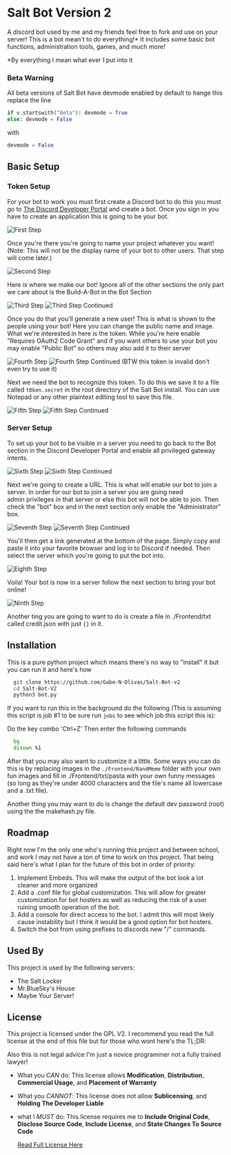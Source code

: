 
# Salt Bot Version 2

A discord bot used by me and my friends feel free to fork and use on your server! This is a bot mean't to do everything!* It includes some basic bot functions, administration tools, games, and much more!

*By everything I mean what ever I put into it

### **Beta Warning**
All beta versions of Salt Bot have devmode enabled by default to hange this replace the line 
```py 
if v.startswith("Beta"): devmode = True
else: devmode = False
```
with
```py
devmode = False
```

## Basic Setup

### Token Setup

For your bot to work you must first create a Discord bot to do this you must go to [The Discord Developer Portal](https://discord.com/developers/applications) and create a bot. Once you sign in you have to create an application this is going to be your bot. 

![First Step](.READMEimg/Step1.png)

Once you're there you're going to name your project whatever you want! (Note: This will not be the display name of your bot to other users. That step will come later.)

![Second Step](.READMEimg/Step2.png)

Here is where we make our bot! Ignore all of the other sections the only part we care about is the Build-A-Bot in the Bot Section

![Third Step](.READMEimg/Step3.png) 
![Third Step Continued](.READMEimg/Step3.1.png)

Once you do that you'll generate a new user! This is what is shown to the people using your bot! Here you can change the public name and image. What we're interested in here is the token. While you're here enable "Requires OAuth2 Code Grant" and if you want others to use your bot you may enable "Public Bot" so others may also add it to their server

![Fourth Step](.READMEimg/Step4.png) 
![Fourth Step Continued](.READMEimg/Step4.1.png) (BTW this token is invalid don't even try to use it)

Next we need the bot to recognize this token. To do this we save it to a file called `t0ken.secret` in the root directory of the Salt Bot install. You can use Notepad or any other plaintext editing tool to save this file. 

![Fifth Step](.READMEimg/Step5.png) 
![Fifth Step Continued](.READMEimg/Step5.1.png)

### Server Setup

To set up your bot to be visible in a server you need to go back to the Bot section in the Discord Developer Portal and enable all privileged gateway intents.

![Sixth Step](.READMEimg/Step6.png)
![Sixth Step Continued](.READMEimg/Step6.1.png)

Next we're going to create a URL. This is what will enable our bot to join a server. In order for our bot to join a server you are going need  
admin privileges in that server or else this bot will not be able to join. Then check the "bot" box and in the next section only enable the "Administrator" box.

![Seventh Step](.READMEimg/Step7.png)
![Seventh Step Continued](.READMEimg/Step7.1.png)

You'll then get a link generated at the bottom of the page. Simply copy and paste it into your favorite browser and log in to Discord if needed. Then select the server which you're going to put the bot into.

![Eighth Step](.READMEimg/Step8.png)

Voila! Your bot is now in a server follow the next section to bring your bot online!

![Ninth Step](.READMEimg/Step9.png)

Another ting you are going to want to do is create a file in ./Frontend/txt called credit.json with just ```{}``` in it.

## Installation

This is a pure python project which means there's no way to "install" it but you can run it and here's how

```bash
  git clone https://github.com/Gabe-N-Olivas/Salt-Bot-v2
  cd Salt-Bot-V2
  python3 bot.py
```
If you want to run this in the background do the following (This is assuming this script is job #1 to be sure run `jobs` to see which job this script this is):

Do the key combo 'Ctrl+Z'
Then enter the following commands
```bash
  bg
  disown %1
```


After that you may also want to customize it a little. Some ways you can do this is by replacing images in the ```./Frontend/RandMeme``` folder with your own fun images and fill in ./Frontend/txt/pasta with your own funny messages (so long as they're under 4000 characters and the file's name all lowercase and a .txt file).

Another thing you may want to do is change the default dev password (root) using the the makehash.py file.

## Roadmap

Right now I'm the only one who's running this project and between school, and work I may not have a ton of time to work on this project. That being said here's what I plan for the future of this bot in order of priority:

1. Implement Embeds. This will make the output of the bot look a lot cleaner and more organized
2. Add a .conf file for global customization. This will allow for greater customization for bot hosters as well as reducing the risk of a user ruining smooth operation of the bot.
3. Add a console for direct access to the bot. I admit this will most likely cause instability but I think it would be a good option for bot hosters.
4. Switch the bot from using prefixes to discords new "/" commands.


## Used By

This project is used by the following servers:

- The Salt Locker
- Mr.BlueSky's House
- Maybe Your Server!


## License

This project is licensed under the GPL V2. I recommend you read the full license at the end of this file but for those who wont here's the TL;DR:

Also this is not legal advice I'm just a novice programmer not a fully trained lawyer!

- What you *CAN* do: This license allows **Modification**, **Distribution**, **Commercial Usage**, and **Placement of Warranty** 
- What you *CANNOT*: This license does not allow **Sublicensing**, and **Holding The Developer Liable**
- what I *MUST* do: This license requires me to **Include Original Code**, **Disclose Source Code**, **Include License**, and **State Changes To Source Code**

  [Read Full License Here](https://www.gnu.org/licenses/old-licenses/gpl-2.0.html)
